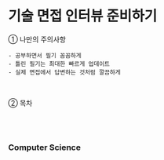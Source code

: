 # 기술 면접 인터뷰 준비하기

① 나만의 주의사항

```
- 공부하면서 필기 꼼꼼하게
- 틀린 필기는 최대한 빠르게 업데이트
- 실제 면접에서 답변하는 것처럼 깔끔하게
```

<br/>

② 목차

<br/>
<br/>

### Computer Science
